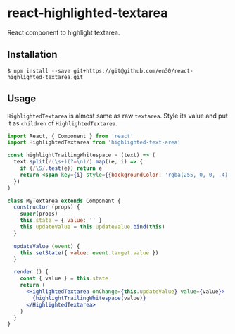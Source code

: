 # react-highlighted-textarea

React component to highlight textarea.

## Installation

```console
$ npm install --save git+https://git@github.com/en30/react-highlighted-textarea.git
```

## Usage
`HighlightedTextarea` is almost same as raw `textarea`.
Style its value and put it as `children` of `HighlightedTextarea`.

```jsx
import React, { Component } from 'react'
import HighlightedTextarea from 'highlighted-text-area'

const highlightTrailingWhitespace = (text) => (
  text.split(/(\s+)(?=\n)/).map((e, i) => {
    if (/\S/.test(e)) return e
    return <span key={i} style={{backgroundColor: 'rgba(255, 0, 0, .4)'}}>{e}</span>
  })
)

class MyTextarea extends Component {
  constructor (props) {
    super(props)
    this.state = { value: '' }
    this.updateValue = this.updateValue.bind(this)
  }

  updateValue (event) {
    this.setState({ value: event.target.value })
  }

  render () {
    const { value } = this.state
    return (
      <HighlightedTextarea onChange={this.updateValue} value={value}>
        {highlightTrailingWhitespace(value)}
      </HighlightedTextarea>
    )
  }
}
```
